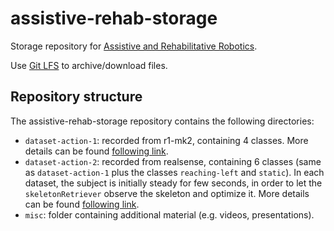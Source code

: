 # assistive-rehab-storage
Storage repository for [Assistive and Rehabilitative Robotics](https://github.com/robotology/assistive-rehab).

Use [Git LFS](https://git-lfs.github.com) to archive/download files.

## Repository structure
The assistive-rehab-storage repository contains the following directories:
- `dataset-action-1`: recorded from r1-mk2, containing 4 classes. More details can be found [following link](README_dataset1.md).
- `dataset-action-2`: recorded from realsense, containing 6 classes (same as `dataset-action-1` plus the classes `reaching-left` and `static`). In each dataset, the subject is initially steady for few seconds, in order to let the `skeletonRetriever` observe the skeleton and optimize it. More details can be found [following link](README_dataset2.md).
- `misc`: folder containing additional material (e.g. videos, presentations).
